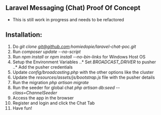 ## Laravel Messaging (Chat) Proof Of Concept
- This is still work in progress and needs to be refactored

## Installation:
1. Do *git clone git@github.com:homiedopie/laravel-chat-poc.git*
2. Run *composer update --no-script*
3. Run *npm install* or *npm install --no-bin-links* for Windows Host OS
4. Setup the Environment Variables
 ..* Set *BROADCAST_DRIVER* to pusher
 ..* Add the pusher credentials
5. Update *config/broadcasting.php* with the other options like the cluster
6. Update the *resources/assets/js/bootstrap.js* file with the pusher details
7. Run the migration *php artisan migrate*
8. Run the seeder for global chat *php artisan db:seed --class=ChannelSeeder*
9. Access the app in the browser
10. Register and login and click the Chat Tab
11. Have fun!



